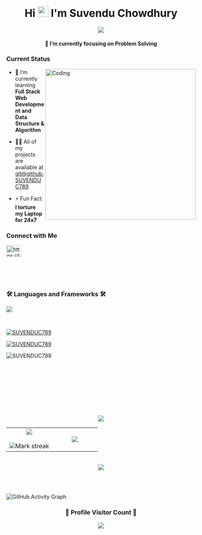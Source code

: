 <h1 align="center">Hi <a href="#" target="blank"><img src="https://media.giphy.com/media/hvRJCLFzcasrR4ia7z/giphy.gif" width="28"></a> I'm Suvendu Chowdhury</h1>

<p align="center">
<a href="https://github.com/supratim531/supratim531"><img src="https://readme-typing-svg.herokuapp.com/?lines=Learning%20Full-Stack%20Web%20Development;A%20Self%20Taught%20Developer;A%20Quick%20Learner;An%20Aspiring%20Competitive%20Coder%20😶&font=Fira%20Code&center=true&width=500&height=45&color=F74533&vCenter=true&size=23"></a>
</p>

<h4 align="center">🔭 I’m currently focusing on Problem Solving</h4>

<h3 align="left">Current Status</h3>
<img align="right" alt="Coding" width="400" src="https://media.giphy.com/media/qgQUggAC3Pfv687qPC/giphy.gif">

- 🌱 I’m currently learning **Full Stack Web Development and Data Structure & Algorithm**

- 👨‍💻 All of my projects are available at [git@github:SUVENDUC789](https://github.com/SUVENDUC789?tab=repositories)

- ⚡ Fun Fact: **I torture my Laptop for 24x7**

<h3 align="left">Connect with Me</h3>
<p align="left">

<a href="https://leetcode.com/user8244NP/" target="blank">
<img align="center" 
src="https://raw.githubusercontent.com/rahuldkjain/github-profile-readme-generator/master/src/images/icons/Social/leet-code.svg" alt="https://leetcode.com/user8244NP/" height="30" width="40" /></a>

</p>

<br>
<br>
<br>

<h3 align="left">🛠️ Languages and Frameworks 🛠️</h3>
<p align="left">
<a href="#" target="blank">
<img src="https://skillicons.dev/icons?i=mysql,c,java,python,php,js,django,react,bootstrap" />
</a>
</p>

<br>

<a href="#" target="blank">
<p><img align="center" src="https://github-readme-stats.vercel.app/api?username=SUVENDUC789&show_icons=true&locale=en" alt="SUVENDUC789" /></p>
<p><img align="center" src="https://github-readme-streak-stats.herokuapp.com/?user=SUVENDUC789&" alt="SUVENDUC789" /></p>
<p><img align="left" src="https://github-readme-stats.vercel.app/api/top-langs?username=SUVENDUC789&show_icons=true&locale=en&layout=compact" alt="SUVENDUC789" /></p>
</a>

<br><br><br>
<br><br><br>
<br><br><br>
<p  align="center">
<img src="https://user-images.githubusercontent.com/73097560/115834477-dbab4500-a447-11eb-908a-139a6edaec5c.gif"> 
                  
  <br>

  
  
  
<table border="0" align="center">
<tr border="0">
<td width="50%" align="center">
  
  <img  align="center"  src="https://github-readme-stats.vercel.app/api?username=debajyoti2050&theme=nightowl&show_icons=true&count_private=true" />
  <br></br>
  <img  title="🔥 Get streak stats for your profile at git.io/streak-stats" alt="Mark streak" src="https://github-readme-streak-stats.herokuapp.com?user=SUVENDUC789&theme=nightowl&hide_border=true&date_format=M%20j%5B%2C%20Y%5D" />


  
</td>

<td width="50%" align="center">

  <img  align="center"  src="https://github-readme-stats.anuraghazra1.vercel.app/api/top-langs/?username=SUVENDUC789&theme=nightowl&hide_border=true&no-bg=true&no-frame=true&langs_count=10"/>
  
  </td>
</tr>
</table>

<br>







<img src="https://user-images.githubusercontent.com/73097560/115834477-dbab4500-a447-11eb-908a-139a6edaec5c.gif">
</p>  
                                                                                    










<br>







<br>
<p align="centre">
 
![GitHub Activity Graph](https://activity-graph.herokuapp.com/graph?username=SUVENDUC789&theme=react-dark)  </p>

<div align="center">
  <h3><b>📍 Profile Visitor Count 📍</b></h3>
</div>
<a href="#" target="blank">
<p align="center"><img src="https://profile-counter.glitch.me/SUVENDUC789/count.svg" /></p></a>
